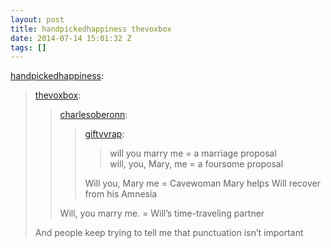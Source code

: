 ```yaml
---
layout: post
title: handpickedhappiness thevoxbox
date: 2014-07-14 15:01:32 Z
tags: []
---
```

[handpickedhappiness](http://handpickedhappiness.tumblr.com/post/70893791393/thevoxbox-charlesoberonn-giftvvrap-will):

> [thevoxbox](http://thevoxbox.tumblr.com/post/70861489098/charlesoberonn-giftvvrap-will-you-marry-me):
> 
> > [charlesoberonn](http://charlesoberonn.tumblr.com/post/70795784792/giftvvrap-will-you-marry-me-a-marriage):
> > 
> > > [giftvvrap](http://giftvvrap.tumblr.com/post/70239315142/will-you-marry-me-a-marriage-proposal-will):
> > > 
> > > > will you marry me = a marriage proposal  
> > > > will, you, Mary, me = a foursome proposal
> > > 
> > > Will you, Mary me = Cavewoman Mary helps Will recover from his Amnesia
> > 
> > Will, you marry me. = Will’s time-traveling partner
> 
> And people keep trying to tell me that punctuation isn’t important
